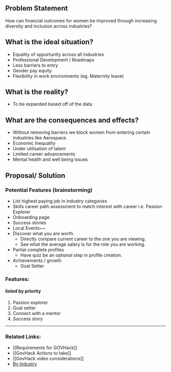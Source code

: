 ## Problem Statement
How can financial outcomes for women be improved through increasing diversity and inclusion across industries?

## What is the ideal situation?
- Equality of opportunity across all industries
- Professional Development / Roadmaps
- Less barriers to entry
- Gender pay equity
- Flexibility in work environments (eg. Maternity leave)

## What is the reality?
- To be expanded based off of the data

## What are the consequences and effects?
- Without removing barriers we block women from entering certain industries like Aerospace.
- Economic Inequality
- Under utilisation of talent
- Limited career advancements
- Mental health and well being issues

## Proposal/ Solution
### Potential Features (brainstorming)
- List highest paying job in industry categories
- Skills career path assessment to match interest with career i.e. Passion Explorer
- Onboarding page
- Success stories
- Local Events~~
- Discover what you are worth.
	- Directly compare current career to the one you are viewing.
	- See what the average salary is for the role you are working.
- Partial complete profiles
	- Have quiz be an optional step in profile creation.
- Achievements / growth
	- Goal Setter

### Features:
#### listed by priority
1. Passion explorer
2. Goal setter
3. Connect with a mentor
4. Success story
---
### Related Links:
- [[Requirements for GOVHack]]
- [[GovHack Actions to take]]
- [[GovHack video considerations]]
- [By Industry](https://data.gov.au/data/dataset/07b51b39-254a-4177-8b4c-497f17eddb80/resource/4965b0a0-6202-46f9-b2a4-ae310cb6377f/download/ts21individual05sexstateterritorybroadindustry.xlsx) 